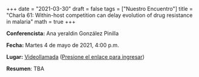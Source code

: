 +++
date      = "2021-03-30"
draft     = false
tags      = ["Nuestro Encuentro"]
title     = "Charla 61: Within-host competition can delay evolution of drug resistance in malaria"
math      = true
+++

**Conferencista:** Ana yeraldin González Pinilla

**Fecha:** Martes 4 de mayo de 2021, 4:00 p.m.

**Lugar:** [Videollamada](https://meet.google.com/izy-pzig-pbf)  ([Presione el enlace para ingresar](https://meet.google.com/izy-pzig-pbf))

**Resumen**: TBA
